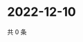 # 2022-12-10

共 0 条

<!-- BEGIN WEIBO -->
<!-- 最后更新时间 Sat Dec 10 2022 18:14:25 GMT+0800 (China Standard Time) -->

<!-- END WEIBO -->
